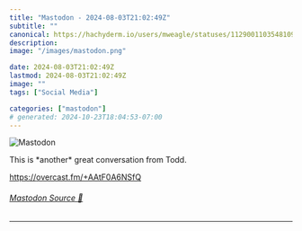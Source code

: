 ```yaml
---
title: "Mastodon - 2024-08-03T21:02:49Z"
subtitle: ""
canonical: https://hachyderm.io/users/mweagle/statuses/112900110354810964
description:
image: "/images/mastodon.png"

date: 2024-08-03T21:02:49Z
lastmod: 2024-08-03T21:02:49Z
image: ""
tags: ["Social Media"]

categories: ["mastodon"]
# generated: 2024-10-23T18:04:53-07:00
---
```

![Mastodon](/images/mastodon.png)

<p>This is *another* great conversation from Todd. </p><p><a href="https://overcast.fm/+AAtF0A6NSfQ" target="_blank" rel="nofollow noopener noreferrer" translate="no"><span class="invisible">https://</span><span class="">overcast.fm/+AAtF0A6NSfQ</span><span class="invisible"></span></a></p>


###### [Mastodon Source 🐘](https://hachyderm.io/@mweagle/112900110354810964)

___
